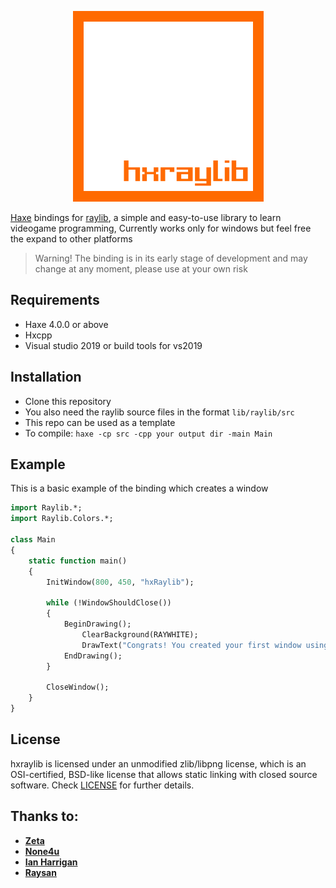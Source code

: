 <p align="center">
	<img src="res/logo.png" alt="Raylib Logo">
</p>

[Haxe](https://haxe.org/) bindings for [raylib](https://raylib.com), a simple and easy-to-use library to learn videogame programming, Currently works only for windows but feel free the expand to other platforms

> Warning! The binding is in its early stage of development and may change at any moment, please use at your own risk

Requirements
-------------
- Haxe 4.0.0 or above
- Hxcpp
- Visual studio 2019 or build tools for vs2019

Installation
-------------
- Clone this repository
- You also need the raylib source files in the format `lib/raylib/src`
- This repo can be used as a template
-  To compile: `haxe -cp src -cpp your output dir -main Main`

Example
--------
This is a basic example of the binding which creates a window
```haxe
import Raylib.*;
import Raylib.Colors.*;

class Main
{
    static function main()
    {
        InitWindow(800, 450, "hxRaylib");

        while (!WindowShouldClose())
        {
            BeginDrawing();
                ClearBackground(RAYWHITE);
                DrawText("Congrats! You created your first window using hxRaylib!", 100, 100, 20, RAYWHITE);
            EndDrawing();
        }

        CloseWindow();
    }
}
```

License
-------
hxraylib is licensed under an unmodified zlib/libpng license, which is an OSI-certified, BSD-like license that allows static linking with closed source software. Check [LICENSE](LICENSE) for further details.

Thanks to:
----------
- **[Zeta](https://github.com/Apprentice-Alchemist)**
- **[None4u](https://github.com/Picoseconds)**
- **[Ian Harrigan](https://github.com/ianharrigan)**
- **[Raysan](https://github.com/raysan5)**
